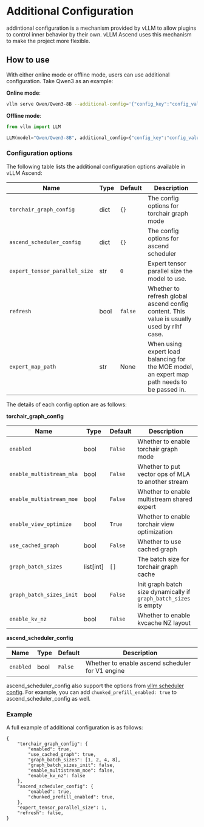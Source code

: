 # Additional Configuration

addintional configuration is a mechanism provided by vLLM to allow plugins to control inner behavior by their own. vLLM Ascend uses this mechanism to make the project more flexible.

## How to use

With either online mode or offline mode, users can use additional configuration. Take Qwen3 as an example:

**Online mode**:

```bash
vllm serve Qwen/Qwen3-8B --additional-config='{"config_key":"config_value"}'
```

**Offline mode**:

```python
from vllm import LLM

LLM(model="Qwen/Qwen3-8B", additional_config={"config_key":"config_value"})
```

### Configuration options

The following table lists the additional configuration options available in vLLM Ascend:

| Name                          | Type | Default | Description                                                                                   |
|-------------------------------| ---- |------|-----------------------------------------------------------------------------------------------|
| `torchair_graph_config`       | dict | `{}` | The config options for torchair graph mode                                                    |
| `ascend_scheduler_config`     | dict | `{}` | The config options for ascend scheduler                                                       |
| `expert_tensor_parallel_size` | str | `0`  | Expert tensor parallel size the model to use.                                                 |
| `refresh`                     | bool | `false` | Whether to refresh global ascend config content. This value is usually used by rlhf case.     |
| `expert_map_path`             | str | None | When using expert load balancing for the MOE model, an expert map path needs to be passed in. |

The details of each config option are as follows:

**torchair_graph_config**

| Name | Type | Default | Description |
| ---- | ---- | ------- | ----------- |
| `enabled` | bool | `False` | Whether to enable torchair graph mode |
| `enable_multistream_mla`| bool | `False` | Whether to put vector ops of MLA to another stream |
| `enable_multistream_moe`| bool | `False` | Whether to enable multistream shared expert |
| `enable_view_optimize` | bool | `True` | Whether to enable torchair view optimization |
| `use_cached_graph` | bool | `False` | Whether to use cached graph |
| `graph_batch_sizes` | list[int] | `[]` | The batch size for torchair graph cache |
| `graph_batch_sizes_init` | bool | `False` | Init graph batch size dynamically if `graph_batch_sizes` is empty |
| `enable_kv_nz`| bool | `False` | Whether to enable kvcache NZ layout |

**ascend_scheduler_config**

| Name | Type | Default | Description |
| ---- | ---- | ------- | ----------- |
| `enabled` | bool | `False` | Whether to enable ascend scheduler for V1 engine|

ascend_scheduler_config also support the options from [vllm scheduler config](https://docs.vllm.ai/en/stable/api/vllm/config.html#vllm.config.SchedulerConfig). For example, you  can add `chunked_prefill_enabled: true` to ascend_scheduler_config as well.

### Example

A full example of additional configuration is as follows:

```
{
    "torchair_graph_config": {
        "enabled": true,
        "use_cached_graph": true,
        "graph_batch_sizes": [1, 2, 4, 8],
        "graph_batch_sizes_init": false,
        "enable_multistream_moe": false,
        "enable_kv_nz": false
    },
    "ascend_scheduler_config": {
        "enabled": true,
        "chunked_prefill_enabled": true,
    },
    "expert_tensor_parallel_size": 1,
    "refresh": false,
}
```
